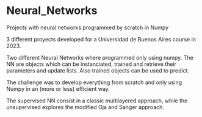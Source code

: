 # Neural_Networks
Projects with neural networks programmed by scratch in Numpy

3 different proyects developed for a Universidad de Buenos Aires course in 2023.

Two different Neural Networks where programmed only using numpy.
The NN are objects which can be instanciated, trained and retrieve their parameters and update lists. Also trained objects can be used to predict.

The challenge was to develop everything from scratch and only using Numpy in an (more or less) efficient way.

The supervised NN consist in a classic multilayered approach, while the unsupervised explores the modified Oja and Sanger approach.
